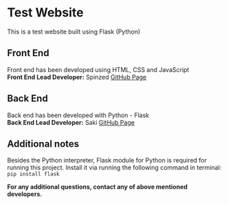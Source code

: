 # Test Website
This is a test website built using Flask (Python)

## Front End
Front end has been developed using HTML, CSS and JavaScript  
**Front End Lead Developer:** Spinzed           [GitHub Page](https://github.com/spinzed)

## Back End
Back end has been developed with Python - Flask  
**Back End Lead Developer:** Saki               [GitHub Page](https://github.com/isakal)

## Additional notes
Besides the Python interpreter, Flask module for Python is required for running this project. Install it via running the following command in terminal:
`pip install flask`

**For any additional questions, contact any of above mentioned developers.**
